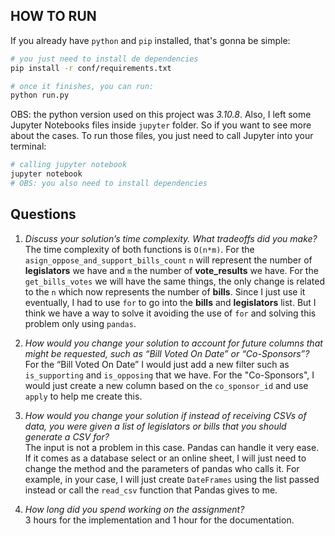 ## HOW TO RUN

If you already have `python` and `pip` installed, that's gonna be simple:

```bash
# you just need to install de dependencies
pip install -r conf/requirements.txt

# once it finishes, you can run:
python run.py
```

OBS: the python version used on this project was *3.10.8*. Also, I left some Jupyter Notebooks files inside `jupyter` folder. So if you want to see more about the cases. To run those files, you just need to call Jupyter into your terminal:

```bash
# calling jupyter notebook
jupyter notebook
# OBS: you also need to install dependencies
```

## Questions

1. _Discuss your solution’s time complexity. What tradeoffs did you make?_ <br>
The time complexity of both functions is `O(n*m)`. For the `asign_oppose_and_support_bills_count` `n` will represent the number of **legislators** we have and `m` the number of **vote_results** we have. For the `get_bills_votes` we will have the same things, the only change is related to the `n` which now represents the number of **bills**. Since I just use it eventually, I had to use `for` to go into the **bills** and **legislators** list. But I think we have a way to solve it avoiding the use of `for` and solving this problem only using `pandas`.

2. _How would you change your solution to account for future columns that might be requested, such as “Bill Voted On Date” or “Co-Sponsors”?_ <br>
For the “Bill Voted On Date” I would just add a new filter such as `is_supporting` and `is_opposing` that we have. For the "Co-Sponsors", I would just create a new column based on the `co_sponsor_id` and use `apply` to help me create this.

3. _How would you change your solution if instead of receiving CSVs of data, you were given a list of legislators or bills that you should generate a CSV for?_ <br>
The input is not a problem in this case. Pandas can handle it very ease. If it comes as a database select or an online sheet, I will just need to change the method and the parameters of pandas who calls it. For example, in your case, I will just create `DateFrames` using the list passed instead or call the `read_csv` function that Pandas gives to me.

4. _How long did you spend working on the assignment?_ <br>
3 hours for the implementation and 1 hour for the documentation.




